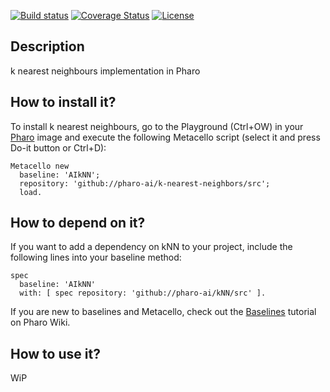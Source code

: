 [![Build status](https://github.com/pharo-ai/kNN/workflows/CI/badge.svg)](https://github.com/pharo-ai/kNN/actions/workflows/test.yml)
[![Coverage Status](https://coveralls.io/repos/github/pharo-ai/kNN/badge.svg?branch=master)](https://coveralls.io/github/pharo-ai/kNN?branch=master)
[![License](https://img.shields.io/badge/license-MIT-blue.svg)](https://raw.githubusercontent.com/pharo-ai/kNN/master/LICENSE)

## Description

k nearest neighbours implementation in Pharo

## How to install it?

To install k nearest neighbours, go to the Playground (Ctrl+OW) in your [Pharo](https://pharo.org/) image and execute the following Metacello script (select it and press Do-it button or Ctrl+D):

```Smalltalk
Metacello new
  baseline: 'AIkNN';
  repository: 'github://pharo-ai/k-nearest-neighbors/src';
  load.
```

## How to depend on it?

If you want to add a dependency on kNN to your project, include the following lines into your baseline method:

```Smalltalk
spec
  baseline: 'AIkNN'
  with: [ spec repository: 'github://pharo-ai/kNN/src' ].
```

If you are new to baselines and Metacello, check out the [Baselines](https://github.com/pharo-open-documentation/pharo-wiki/blob/master/General/Baselines.md) tutorial on Pharo Wiki.

## How to use it?

WiP
